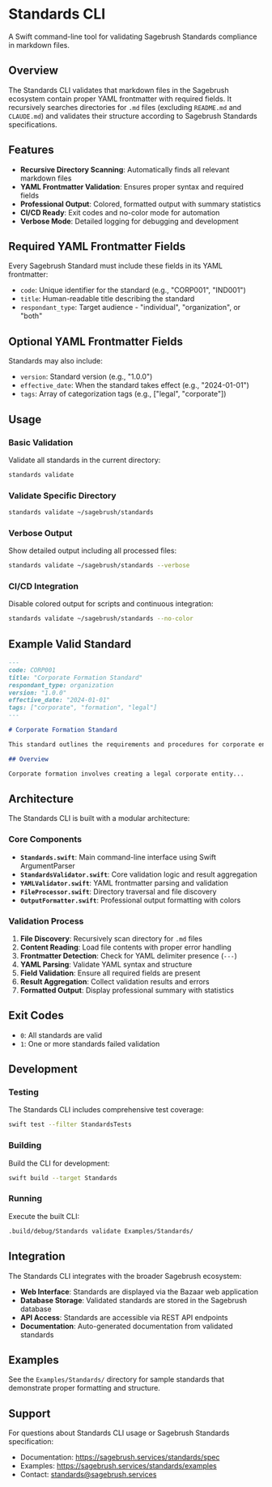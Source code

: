 # Standards CLI

A Swift command-line tool for validating Sagebrush Standards compliance in markdown files.

## Overview

The Standards CLI validates that markdown files in the Sagebrush ecosystem contain proper YAML frontmatter with
required fields. It recursively searches directories for `.md` files (excluding `README.md` and `CLAUDE.md`) and
validates their structure according to Sagebrush Standards specifications.

## Features

- **Recursive Directory Scanning**: Automatically finds all relevant markdown files
- **YAML Frontmatter Validation**: Ensures proper syntax and required fields
- **Professional Output**: Colored, formatted output with summary statistics
- **CI/CD Ready**: Exit codes and no-color mode for automation
- **Verbose Mode**: Detailed logging for debugging and development

## Required YAML Frontmatter Fields

Every Sagebrush Standard must include these fields in its YAML frontmatter:

- `code`: Unique identifier for the standard (e.g., "CORP001", "IND001")
- `title`: Human-readable title describing the standard
- `respondant_type`: Target audience - "individual", "organization", or "both"

## Optional YAML Frontmatter Fields

Standards may also include:

- `version`: Standard version (e.g., "1.0.0")
- `effective_date`: When the standard takes effect (e.g., "2024-01-01")
- `tags`: Array of categorization tags (e.g., ["legal", "corporate"])

## Usage

### Basic Validation

Validate all standards in the current directory:

```bash
standards validate
```

### Validate Specific Directory

```bash
standards validate ~/sagebrush/standards
```

### Verbose Output

Show detailed output including all processed files:

```bash
standards validate ~/sagebrush/standards --verbose
```

### CI/CD Integration

Disable colored output for scripts and continuous integration:

```bash
standards validate ~/sagebrush/standards --no-color
```

## Example Valid Standard

```markdown
---
code: CORP001
title: "Corporate Formation Standard"
respondant_type: organization
version: "1.0.0"
effective_date: "2024-01-01"
tags: ["corporate", "formation", "legal"]
---

# Corporate Formation Standard

This standard outlines the requirements and procedures for corporate entity formation within the Sagebrush ecosystem.

## Overview

Corporate formation involves creating a legal corporate entity...
```

## Architecture

The Standards CLI is built with a modular architecture:

### Core Components

- **`Standards.swift`**: Main command-line interface using Swift ArgumentParser
- **`StandardsValidator.swift`**: Core validation logic and result aggregation
- **`YAMLValidator.swift`**: YAML frontmatter parsing and validation
- **`FileProcessor.swift`**: Directory traversal and file discovery
- **`OutputFormatter.swift`**: Professional output formatting with colors

### Validation Process

1. **File Discovery**: Recursively scan directory for `.md` files
2. **Content Reading**: Load file contents with proper error handling
3. **Frontmatter Detection**: Check for YAML delimiter presence (`---`)
4. **YAML Parsing**: Validate YAML syntax and structure
5. **Field Validation**: Ensure all required fields are present
6. **Result Aggregation**: Collect validation results and errors
7. **Formatted Output**: Display professional summary with statistics

## Exit Codes

- `0`: All standards are valid
- `1`: One or more standards failed validation

## Development

### Testing

The Standards CLI includes comprehensive test coverage:

```bash
swift test --filter StandardsTests
```

### Building

Build the CLI for development:

```bash
swift build --target Standards
```

### Running

Execute the built CLI:

```bash
.build/debug/Standards validate Examples/Standards/
```

## Integration

The Standards CLI integrates with the broader Sagebrush ecosystem:

- **Web Interface**: Standards are displayed via the Bazaar web application
- **Database Storage**: Validated standards are stored in the Sagebrush database
- **API Access**: Standards are accessible via REST API endpoints
- **Documentation**: Auto-generated documentation from validated standards

## Examples

See the `Examples/Standards/` directory for sample standards that demonstrate proper formatting and structure.

## Support

For questions about Standards CLI usage or Sagebrush Standards specification:

- Documentation: <https://sagebrush.services/standards/spec>
- Examples: <https://sagebrush.services/standards/examples>
- Contact: <standards@sagebrush.services>
